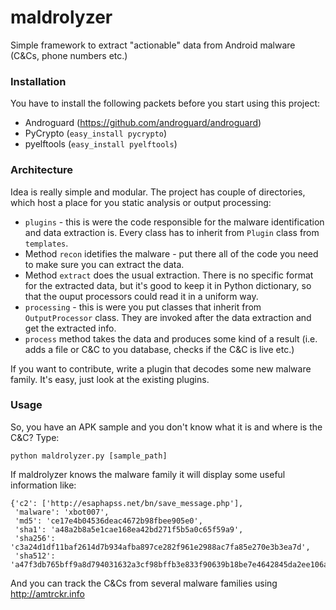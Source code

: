 # maldrolyzer
Simple framework to extract "actionable" data from Android malware (C&amp;Cs, phone numbers etc.)

### Installation
You have to install the following packets before you start using this project:

* Androguard (https://github.com/androguard/androguard)
* PyCrypto (`easy_install pycrypto`)
* pyelftools (`easy_install pyelftools`)

### Architecture
Idea is really simple and modular. The project has couple of directories, which host a place for you static analysis or output processing:
* `plugins` - this is were the code responsible for the malware identification and data extraction is. Every class has to inherit from `Plugin` class from `templates`. 
 * Method `recon` idetifies the malware - put there all of the code you need to make sure you can extract the data.
 * Method  `extract` does the usual extraction. There is no specific format for the extracted data, but it's good to keep it in Python dictionary, so that the ouput processors could read it in a uniform way.
* `processing` - this is were you put classes that inherit from `OutputProcessor` class. They are invoked after the data extraction and get the extracted info.
 * `process` method takes the data and produces some kind of a result (i.e. adds a file or C&amp;C to you database, checks if the C&amp;C is live etc.)

If you want to contribute, write a plugin that decodes some new malware family. It's easy, just look at the existing plugins.

### Usage
So, you have an APK sample and you don't know what it is and where is the C&amp;C? Type:

```
python maldrolyzer.py [sample_path]
```

If maldrolyzer knows the malware family it will display some useful information like:

```
{'c2': ['http://esaphapss.net/bn/save_message.php'],
 'malware': 'xbot007',
 'md5': 'ce17e4b04536deac4672b98fbee905e0',
 'sha1': 'a48a2b8a5e1cae168ea42bd271f5b5a0c65f59a9',
 'sha256': 'c3a24d1df11baf2614d7b934afba897ce282f961e2988ac7fa85e270e3b3ea7d',
 'sha512': 'a47f3db765bff9a8d794031632a3cf98bffb3e833f90639b18be7e4642845da2ee106a8947338b9244f50b918a32f1a6a952bb18a1f86f8c176e81c2cb4862b9'}
```
And you can track the C&Cs from several malware families using http://amtrckr.info

